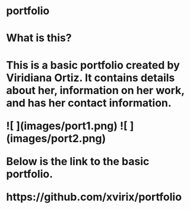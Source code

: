 # portfolio
<h1>What is this?<h1>
 <p> This is a basic portfolio created by Viridiana Ortiz. It contains details about her, information on her work, and has her contact information.</p>
 ![ ](images/port1.png) 
 ![ ](images/port2.png)
 <p>Below is the link to the basic portfolio.</p>
https://github.com/xvirix/portfolio
